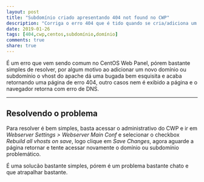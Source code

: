 ```yaml
---
layout: post
title: "Subdomínio criado apresentando 404 not found no CWP"
description: "Corriga o erro 404 que é tido quando se cria/adiciona um novo subdomínio/domínio em uma conta no CentOS Web Panel."
date: 2019-01-26
tags: [404,cwp,centos,subdomínio,domínio]
comments: true
share: true
---
```


É um erro que vem sendo comum no CentOS Web Panel, pórem bastante simples de resolver, por algum motivo ao adicionar um novo domínio ou subdomínio o vhost do apache dá uma bugada bem esquisita e acaba retornando uma página de erro 404, outro casos nem é exibido a página e o navegador retorna com erro de DNS.

---
## Resolvendo o problema
Para resolver é bem simples, basta acessar o administrativo do CWP e ir em *Webserver Settings > Webserver Main Conf* e selecionar o checkbox *Rebuild all vhosts on save*, logo clique em *Save Changes*, agora aguarde a página retornar e tente acessar novamente o domínio ou subdomínio problemático.

É uma solucão bastante simples, pórem é um problema bastante chato e que atrapalhar bastante.
